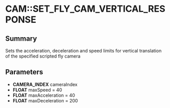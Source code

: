 # CAM::SET_FLY_CAM_VERTICAL_RESPONSE

## Summary
Sets the acceleration, deceleration and speed limits for vertical translation of the specified scripted fly camera

## Parameters
* **CAMERA_INDEX** cameraIndex
* **FLOAT** maxSpeed = 40
* **FLOAT** maxAcceleration = 40
* **FLOAT** maxDeceleration = 200